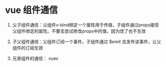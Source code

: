 # vue 组件通信
1. 父子组件通信：父组件v-bind绑定一个属性用于传值，子组件通过props接受父组件绑定的属性。不要去尝试修改props中的值，因为改了也不生效

2. 子父组件通信：父组件订阅一个事件，子组件通过 $emit 去发布该事件，让父组件的订阅生效

3. 兄弟组件的通信： vuex
 